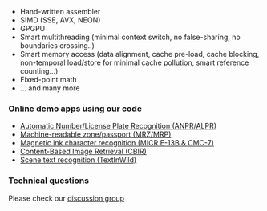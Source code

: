   - Hand-written assembler
  - SIMD (SSE, AVX, NEON)
  - GPGPU
  - Smart multithreading (minimal context switch, no false-sharing, no boundaries crossing..)
  - Smart memory access (data alignment, cache pre-load, cache blocking, non-temporal load/store for minimal cache pollution, smart reference counting...)
  - Fixed-point math
  - ... and many more 

### Online demo apps using our code ###
 - <a target="_blank" href="https://doubango.org/webapps/alpr/">Automatic Number/License Plate Recognition (ANPR/ALPR)</a>
 - <a target="_blank" href="https://doubango.org/webapps/mrz/">Machine-readable zone/passport (MRZ/MRP)</a>
 - <a target="_blank" href="https://doubango.org/webapps/micr/">Magnetic ink character recognition (MICR E-13B & CMC-7)</a>
 - <a target="_blank" href="https://doubango.org/webapps/cbir/">Content-Based Image Retrieval (CBIR)</a>
 - <a target="_blank" href="https://doubango.org/webapps/ocr/">Scene text recognition (TextInWild)</a>
 
 ### Technical questions ###
 Please check our [discussion group](https://groups.google.com/forum/#!forum/doubango-ai)
